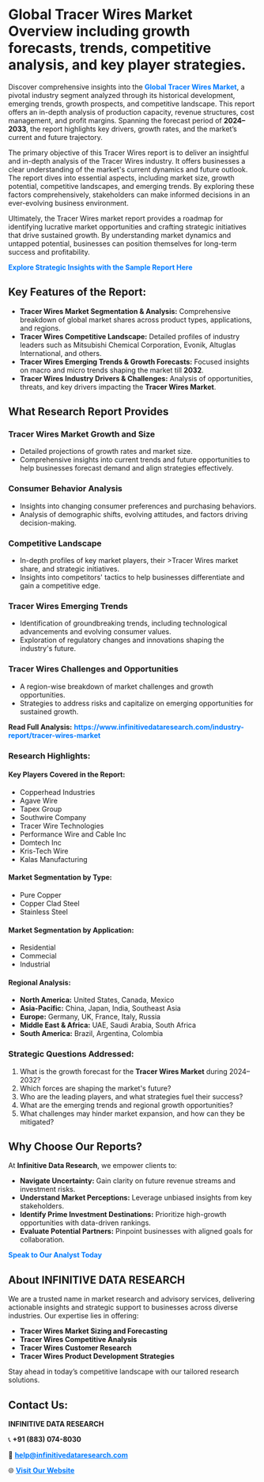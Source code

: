 <h1>Global Tracer Wires Market Overview including growth forecasts, trends, competitive analysis, and key player strategies.</h1>
<p>
Discover comprehensive insights into the 
<a href="https://www.infinitivedataresearch.com/industry-report/tracer-wires-market" rel="dofollow" style="color: #007BFF; text-decoration: none;"><strong>Global Tracer Wires Market</strong></a>, a pivotal industry segment analyzed through its historical development, emerging trends, growth prospects, and competitive landscape. This report offers an in-depth analysis of production capacity, revenue structures, cost management, and profit margins. Spanning the forecast period of <strong>2024–2033</strong>, the report highlights key drivers, growth rates, and the market’s current and future trajectory.
</p>
<p>
The primary objective of this Tracer Wires report is to deliver an insightful and in-depth analysis of the Tracer Wires industry. It offers businesses a clear understanding of the market's current dynamics and future outlook. The report dives into essential aspects, including market size, growth potential, competitive landscapes, and emerging trends. By exploring these factors comprehensively, stakeholders can make informed decisions in an ever-evolving business environment.
</p>
<p>
Ultimately, the Tracer Wires market report provides a roadmap for identifying lucrative market opportunities and crafting strategic initiatives that drive sustained growth. By understanding market dynamics and untapped potential, businesses can position themselves for long-term success and profitability.
</p>
<p>
<a href="https://www.infinitivedataresearch.com/request-sample/reportId=106756" style="color: #007BFF; text-decoration: none;"><strong>Explore Strategic Insights with the Sample Report Here</strong></a>
</p>

<h2>Key Features of the Report:</h2>
<ul>
<li><strong>Tracer Wires Market Segmentation & Analysis:</strong> Comprehensive breakdown of global market shares across product types, applications, and regions.</li>
<li><strong>Tracer Wires Competitive Landscape:</strong> Detailed profiles of industry leaders such as Mitsubishi Chemical Corporation, Evonik, Altuglas International, and others.</li>
<li><strong>Tracer Wires Emerging Trends & Growth Forecasts:</strong> Focused insights on macro and micro trends shaping the market till <strong>2032</strong>.</li>
<li><strong>Tracer Wires Industry Drivers & Challenges:</strong> Analysis of opportunities, threats, and key drivers impacting the <strong>Tracer Wires Market</strong>.</li>
</ul>

<h2>What Research Report Provides</h2>
<h3>Tracer Wires Market Growth and Size</h3>
<ul>
<li>Detailed projections of growth rates and market size.</li>
<li>Comprehensive insights into current trends and future opportunities to help businesses forecast demand and align strategies effectively.</li>
</ul>

<h3>Consumer Behavior Analysis</h3>
<ul>
<li>Insights into changing consumer preferences and purchasing behaviors.</li>
<li>Analysis of demographic shifts, evolving attitudes, and factors driving decision-making.</li>
</ul>

<h3>Competitive Landscape</h3>
<ul>
<li>In-depth profiles of key market players, their >Tracer Wires market share, and strategic initiatives.</li>
<li>Insights into competitors' tactics to help businesses differentiate and gain a competitive edge.</li>
</ul>

<h3>Tracer Wires Emerging Trends</h3>
<ul>
<li>Identification of groundbreaking trends, including technological advancements and evolving consumer values.</li>
<li>Exploration of regulatory changes and innovations shaping the industry's future.</li>
</ul>

<h3>Tracer Wires Challenges and Opportunities</h3>
<ul>
<li>A region-wise breakdown of market challenges and growth opportunities.</li>
<li>Strategies to address risks and capitalize on emerging opportunities for sustained growth.</li>
</ul>
<p><strong>Read Full Analysis:</strong> <a href="https://www.infinitivedataresearch.com/industry-report/tracer-wires-market" rel="dofollow" style="color: #007BFF; text-decoration: none;"><strong>https://www.infinitivedataresearch.com/industry-report/tracer-wires-market</strong></a></p>
<h3>Research Highlights:</h3>
<h4>Key Players Covered in the Report:</h4>
<ul><li>Copperhead Industries</li><li>Agave Wire</li><li>Tapex Group</li><li>Southwire Company</li><li>Tracer Wire Technologies</li><li>Performance Wire and Cable Inc</li><li>Domtech Inc</li><li>Kris-Tech Wire</li><li>Kalas Manufacturing</li></ul>
<h4>Market Segmentation by Type:</h4>
<ul><li>Pure Copper</li><li>Copper Clad Steel</li><li>Stainless Steel</li></ul>
<h4>Market Segmentation by Application:</h4>
<ul><li>Residential</li><li>Commecial</li><li>Industrial</li></ul>

<h4>Regional Analysis:</h4>
<ul>
<li><strong>North America:</strong> United States, Canada, Mexico</li>
<li><strong>Asia-Pacific:</strong> China, Japan, India, Southeast Asia</li>
<li><strong>Europe:</strong> Germany, UK, France, Italy, Russia</li>
<li><strong>Middle East & Africa:</strong> UAE, Saudi Arabia, South Africa</li>
<li><strong>South America:</strong> Brazil, Argentina, Colombia</li>
</ul>

<h3>Strategic Questions Addressed:</h3>
<ol>
<li>What is the growth forecast for the <strong>Tracer Wires Market</strong> during 2024–2032?</li>
<li>Which forces are shaping the market's future?</li>
<li>Who are the leading players, and what strategies fuel their success?</li>
<li>What are the emerging trends and regional growth opportunities?</li>
<li>What challenges may hinder market expansion, and how can they be mitigated?</li>
</ol>

<h2>Why Choose Our Reports?</h2>
<p>At <strong>Infinitive Data Research</strong>, we empower clients to:</p>
<ul>
<li><strong>Navigate Uncertainty:</strong> Gain clarity on future revenue streams and investment risks.</li>
<li><strong>Understand Market Perceptions:</strong> Leverage unbiased insights from key stakeholders.</li>
<li><strong>Identify Prime Investment Destinations:</strong> Prioritize high-growth opportunities with data-driven rankings.</li>
<li><strong>Evaluate Potential Partners:</strong> Pinpoint businesses with aligned goals for collaboration.</li>
</ul>
<p><a href="https://www.infinitivedataresearch.com/industry-report/tracer-wires-market" rel="dofollow" style="color: #007BFF; text-decoration: none;"><strong>Speak to Our Analyst Today</strong></a></p>

<h2>About INFINITIVE DATA RESEARCH</h2>
<p>We are a trusted name in market research and advisory services, delivering actionable insights and strategic support to businesses across diverse industries. Our expertise lies in offering:</p>
<ul>
<li><strong>Tracer Wires Market Sizing and Forecasting</strong></li>
<li><strong>Tracer Wires Competitive Analysis</strong></li>
<li><strong>Tracer Wires Customer Research</strong></li>
<li><strong>Tracer Wires Product Development Strategies</strong></li>
</ul>
<p>Stay ahead in today’s competitive landscape with our tailored research solutions.</p>

<h2>Contact Us:</h2>
<p><strong>INFINITIVE DATA RESEARCH</strong></p>
<p>📞 <strong>+91 (883) 074-8030</strong></p>
<p>📧 <strong><a href="mailto:help@infinitivedataresearch.com" style="color: #007BFF;">help@infinitivedataresearch.com</a></strong></p>
<p>🌐 <strong><a href="https://www.infinitivedataresearch.com" rel="dofollow" style="color: #007BFF;">Visit Our Website</a></strong></p>